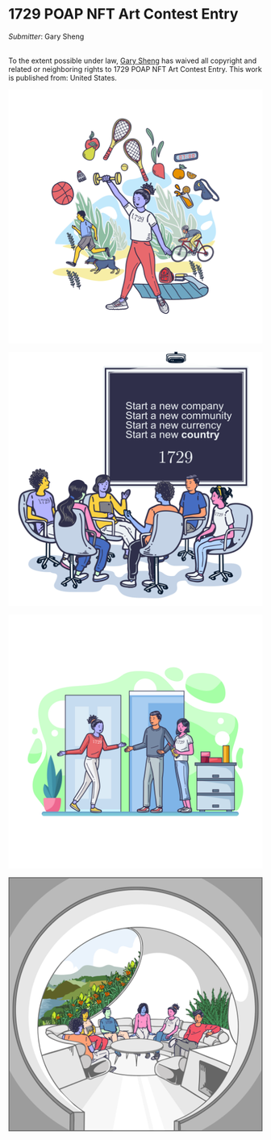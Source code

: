# 1729 POAP NFT Art Contest Entry

*Submitter*: Gary Sheng

<p xmlns:dct=""http://purl.org/dc/terms/"" xmlns:vcard=""http://www.w3.org/2001/vcard-rdf/3.0#"">
  <a rel=""license""
     href=""http://creativecommons.org/publicdomain/zero/1.0/"">
    <img src=""http://i.creativecommons.org/p/zero/1.0/88x31.png"" style=""border-style: none;"" alt=""CC0"" />
  </a>
  <br />
  To the extent possible under law,
  <a rel=""dct:publisher""
     href=""https://github.com/1729/content/blob/master/tasks/poap-nft-contest/entries/garysheng.md"">
    <span property=""dct:title"">Gary Sheng</span></a>
  has waived all copyright and related or neighboring rights to
  <span property=""dct:title"">1729 POAP NFT Art Contest Entry</span>.
This work is published from:
<span property=""vcard:Country"" datatype=""dct:ISO3166""
      content=""US"" about=""https://github.com/1729/content/blob/master/tasks/poap-nft-contest/entries/garysheng.md"">
  United States</span>.
</p>


![Entry](garysheng-pow.png)

![Entry](garysheng-lecture.png)

![Entry](garysheng-host.png)

![Entry](garysheng-attendee.png)
